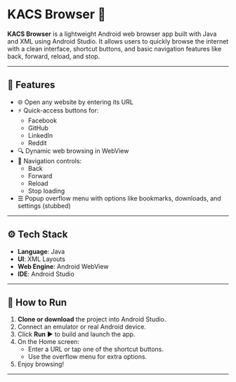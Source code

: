 
# KACS Browser 🚀

**KACS Browser** is a lightweight Android web browser app built with Java and XML using Android Studio. It allows users to quickly browse the internet with a clean interface, shortcut buttons, and basic navigation features like back, forward, reload, and stop.

---

## 📱 Features

- 🌐 Open any website by entering its URL
- ⚡ Quick-access buttons for:
  - Facebook
  - GitHub
  - LinkedIn
  - Reddit
- 🔍 Dynamic web browsing in WebView
- 🧭 Navigation controls:
  - Back
  - Forward
  - Reload
  - Stop loading
- ☰ Popup overflow menu with options like bookmarks, downloads, and settings (stubbed)

---

## ⚙️ Tech Stack

- **Language**: Java
- **UI**: XML Layouts
- **Web Engine**: Android WebView
- **IDE**: Android Studio

---

## 🚀 How to Run

1. **Clone or download** the project into Android Studio.
2. Connect an emulator or real Android device.
3. Click **Run ▶️** to build and launch the app.
4. On the Home screen:
   - Enter a URL or tap one of the shortcut buttons.
   - Use the overflow menu for extra options.
5. Enjoy browsing!

---
